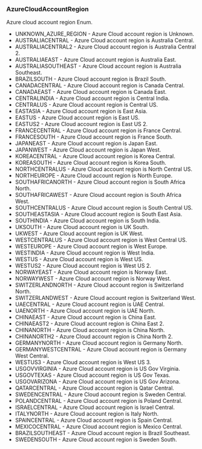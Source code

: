 ### AzureCloudAccountRegion
Azure cloud account region Enum.

- UNKNOWN_AZURE_REGION - Azure Cloud account region is Unknown.
- AUSTRALIACENTRAL - Azure Cloud account region is Australia Central.
- AUSTRALIACENTRAL2 - Azure Cloud account region is Australia Central 2.
- AUSTRALIAEAST - Azure Cloud account region is Australia East.
- AUSTRALIASOUTHEAST - Azure Cloud account region is Australia Southeast.
- BRAZILSOUTH - Azure Cloud account region is Brazil South.
- CANADACENTRAL - Azure Cloud account region is Canada Central.
- CANADAEAST - Azure Cloud account region is Canada East.
- CENTRALINDIA - Azure Cloud account region is Central India.
- CENTRALUS - Azure Cloud account region is Central US.
- EASTASIA - Azure Cloud account region is East Asia.
- EASTUS - Azure Cloud account region is East US.
- EASTUS2 - Azure Cloud account region is East US 2.
- FRANCECENTRAL - Azure Cloud account region is France Central.
- FRANCESOUTH - Azure Cloud account region is France South.
- JAPANEAST - Azure Cloud account region is Japan East.
- JAPANWEST - Azure Cloud account region is Japan West.
- KOREACENTRAL - Azure Cloud account region is Korea Central.
- KOREASOUTH - Azure Cloud account region is Korea South.
- NORTHCENTRALUS - Azure Cloud account region is North Central US.
- NORTHEUROPE - Azure Cloud account region is North Europe.
- SOUTHAFRICANORTH - Azure Cloud account region is South Africa North.
- SOUTHAFRICAWEST - Azure Cloud account region is South Africa West.
- SOUTHCENTRALUS - Azure Cloud account region is South Central US.
- SOUTHEASTASIA - Azure Cloud account region is South East Asia.
- SOUTHINDIA - Azure Cloud account region is South India.
- UKSOUTH - Azure Cloud account region is UK South.
- UKWEST - Azure Cloud account region is UK West.
- WESTCENTRALUS - Azure Cloud account region is West Central US.
- WESTEUROPE - Azure Cloud account region is West Europe.
- WESTINDIA - Azure Cloud account region is West India.
- WESTUS - Azure Cloud account region is West US.
- WESTUS2 - Azure Cloud account region is West US 2.
- NORWAYEAST - Azure Cloud account region is Norway East.
- NORWAYWEST - Azure Cloud account region is Norway West.
- SWITZERLANDNORTH - Azure Cloud account region is Switzerland North.
- SWITZERLANDWEST - Azure Cloud account region is Switzerland West.
- UAECENTRAL - Azure Cloud account region is UAE Central.
- UAENORTH - Azure Cloud account region is UAE North.
- CHINAEAST - Azure Cloud account region is China East.
- CHINAEAST2 - Azure Cloud account region is China East 2.
- CHINANORTH - Azure Cloud account region is China North.
- CHINANORTH2 - Azure Cloud account region is China North 2.
- GERMANYNORTH - Azure Cloud account region is Germany North.
- GERMANYWESTCENTRAL - Azure Cloud account region is Germany West Central.
- WESTUS3 - Azure Cloud account region is West US 3.
- USGOVVIRGINIA - Azure Cloud account region is US Gov Virginia.
- USGOVTEXAS - Azure Cloud account region is US Gov Texas.
- USGOVARIZONA - Azure Cloud account region is US Gov Arizona.
- QATARCENTRAL - Azure Cloud account region is Qatar Central.
- SWEDENCENTRAL - Azure Cloud account region is Sweden Central.
- POLANDCENTRAL - Azure Cloud account region is Poland Central.
- ISRAELCENTRAL - Azure Cloud account region is Israel Central.
- ITALYNORTH - Azure Cloud account region is Italy North.
- SPAINCENTRAL - Azure Cloud account region is Spain Central.
- MEXICOCENTRAL - Azure Cloud account region is Mexico Central.
- BRAZILSOUTHEAST - Azure Cloud account region is Brazil Southeast.
- SWEDENSOUTH - Azure Cloud account region is Sweden South.
